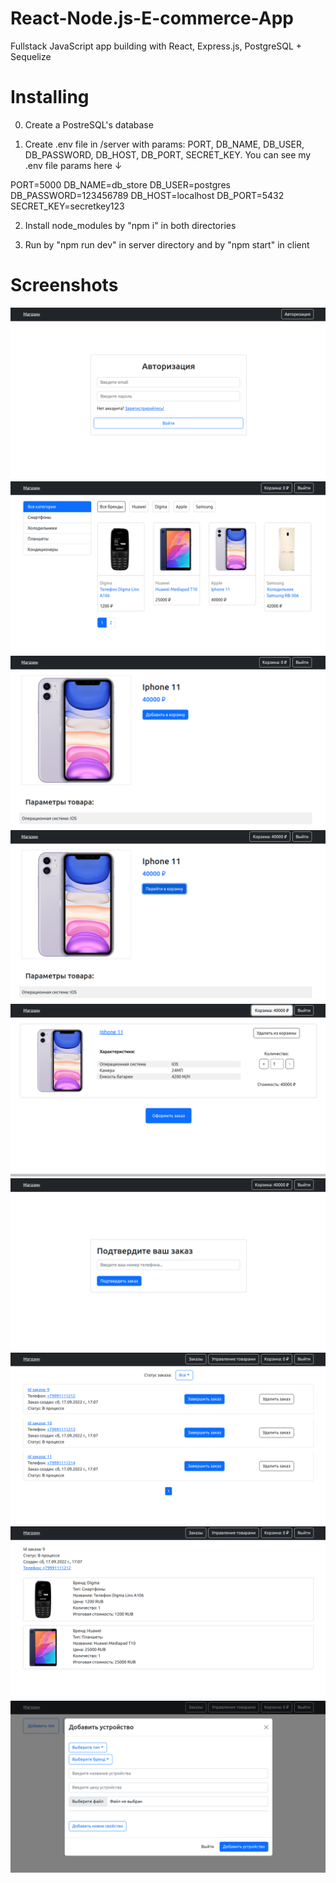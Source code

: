 # React-Node.js-E-commerce-App
Fullstack JavaScript app building with React, Express.js, PostgreSQL + Sequelize

# Installing
0) Create a PostreSQL's database

1) Create .env file in /server with params: PORT, DB_NAME, DB_USER, DB_PASSWORD, DB_HOST, DB_PORT, SECRET_KEY.
You can see my .env file params here ↓

PORT=5000
DB_NAME=db_store
DB_USER=postgres
DB_PASSWORD=123456789
DB_HOST=localhost
DB_PORT=5432
SECRET_KEY=secretkey123

2) Install node_modules by "npm i" in both directories

3) Run by "npm run dev" in server directory and by "npm start" in client

# Screenshots
![screenshots/1](https://github.com/peredelsky/React-Node.js-E-commerce-App/blob/main/screenshots/1.png?raw=true)
![screenshots/2](https://github.com/peredelsky/React-Node.js-E-commerce-App/blob/main/screenshots/2.png?raw=true)
![screenshots/3](https://github.com/peredelsky/React-Node.js-E-commerce-App/blob/main/screenshots/3.png?raw=true)
![screenshots/4](https://github.com/peredelsky/React-Node.js-E-commerce-App/blob/main/screenshots/4.png?raw=true)
![screenshots/5](https://github.com/peredelsky/React-Node.js-E-commerce-App/blob/main/screenshots/5.png?raw=true)
![screenshots/6](https://github.com/peredelsky/React-Node.js-E-commerce-App/blob/main/screenshots/6.png?raw=true)
![screenshots/7](https://github.com/peredelsky/React-Node.js-E-commerce-App/blob/main/screenshots/7.png?raw=true)
![screenshots/8](https://github.com/peredelsky/React-Node.js-E-commerce-App/blob/main/screenshots/8.png?raw=true)
![screenshots/9](https://github.com/peredelsky/React-Node.js-E-commerce-App/blob/main/screenshots/9.png?raw=true)
